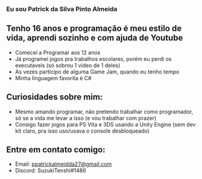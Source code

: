 ### Eu sou Patrick da Silva Pinto Almeida
## Tenho 16 anos e programação é meu estilo de vida, aprendi sozinho e com ajuda de Youtube

- Comecei a Programar aos 12 anos
- Já programei jogos pra trabalhos escolares, porém eu perdi os executaveis (só sobrou 1 vídeo de 1 deles)
- As vezes participo de alguma Game Jam, quando eu tenho tempo
- Minha linguagem favorita é C#

## Curiosidades sobre mim:
- Mesmo amando programar, não pretendo trabalhar como programador, só se a vida me levar a isso (e vou trabalhar com prazer)
- Consigo fazer jogos para PS Vita e 3DS usando a Unity Engine (sem dev kit claro, pra isso uso/usava o console desbloqueado)

## Entre em contato comigo: 
- Email: ppatrickalmeidda27@gmail.com
- Discord: SuzukiTenshi#1486
